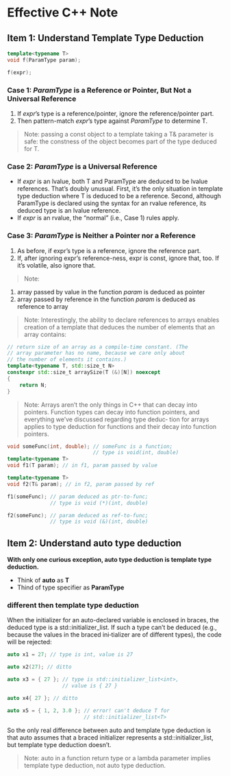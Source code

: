 Effective C++ Note
===

## Item 1: Understand Template Type Deduction
```cpp
template<typename T>
void f(ParamType param);

f(expr);
```

### Case 1: _ParamType_ is a Reference or Pointer, But Not a Universal Reference
1. If _expr_’s type is a reference/pointer, ignore the reference/pointer part.
2. Then pattern-match _expr_’s type against _ParamType_ to determine T.
> Note: passing a const object to a template taking a T& parameter is safe: the 
constness of the object becomes part of the type deduced for T.

### Case 2: _ParamType_ is a Universal Reference
- If _expr_ is an lvalue, both T and ParamType are deduced to be lvalue references.
That’s doubly unusual. First, it’s the only situation in template type deduction
where T is deduced to be a reference. Second, although ParamType is declared
using the syntax for an rvalue reference, its deduced type is an lvalue reference.
- If _expr_ is an rvalue, the “normal” (i.e., Case 1) rules apply.

### Case 3: _ParamType_ is Neither a Pointer nor a Reference
1. As before, if expr’s type is a reference, ignore the reference part.
2. If, after ignoring expr’s reference-ness, expr is const, ignore that, too. 
If it’s volatile, also ignore that.

> Note: 
1. array passed by value in the function _param_ is deduced as pointer
2. array passed by reference in the function _param_ is deduced as reference to array

> Note: Interestingly, the ability to declare references to arrays enables 
creation of a template that deduces the number of elements that an array contains:
```cpp
// return size of an array as a compile-time constant. (The
// array parameter has no name, because we care only about
// the number of elements it contains.)
template<typename T, std::size_t N>
constexpr std::size_t arraySize(T (&)[N]) noexcept 
{
    return N;
}
```

> Note: Arrays aren’t the only things in C++ that can decay into pointers. Function types can
decay into function pointers, and everything we’ve discussed regarding type deduc‐
tion for arrays applies to type deduction for functions and their decay into function
pointers.
```cpp
void someFunc(int, double); // someFunc is a function;
                            // type is void(int, double)
template<typename T>
void f1(T param); // in f1, param passed by value

template<typename T>
void f2(T& param); // in f2, param passed by ref

f1(someFunc); // param deduced as ptr-to-func;
              // type is void (*)(int, double)

f2(someFunc); // param deduced as ref-to-func;
              // type is void (&)(int, double)
```

## Item 2: Understand auto type deduction
**With only one curious exception, auto type deduction is template type
 deduction.**
- Think of **auto** as **T**
- Thind of type specifier as __ParamType__

### different then template type deduction
When the initializer for an auto-declared variable is enclosed in braces, 
the deduced type is a std::initializer_list. If such a type can’t be deduced
 (e.g., because the values in the braced ini‐tializer are of different types), 
the code will be rejected:
```cpp
auto x1 = 27; // type is int, value is 27

auto x2(27); // ditto

auto x3 = { 27 }; // type is std::initializer_list<int>,
                  // value is { 27 }

auto x4{ 27 }; // ditto
```
```cpp
auto x5 = { 1, 2, 3.0 }; // error! can't deduce T for
                         // std::initializer_list<T>
```
So the only real difference between auto and template type deduction is that auto
assumes that a braced initializer represents a std::initializer_list, but template
type deduction doesn’t.

> Note: auto in a function return type or a lambda parameter implies template type
deduction, not auto type deduction.
